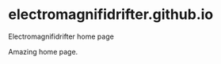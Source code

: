 # electromagnifidrifter.github.io
Electromagnifidrifter home page

Amazing home page.  

  




  
  



    
  

  

  
    
  
  


    
    





    
  

  
  
  

  
  


     









  









